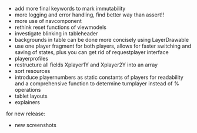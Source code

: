 - add more final keywords to mark immutability
- more logging and error handling, find better way than assert!!
- more use of navcomponent
- rethink reset functions of viewmodels
- investigate blinking in tableheader
- backgrounds in table can be done more concisely using LayerDrawable
- use one player fragment for both players, allows for faster switching and saving of states, plus you can get rid of requestplayer interface
- playerprofiles
- restructure all fields Xplayer1Y and Xplayer2Y into an array
- sort resources
- introduce playernumbers as static constants of players for readability and a comprehensive function to determine turnplayer instead of % operations
- tablet layouts
- explainers


for new release:
- new screenshots